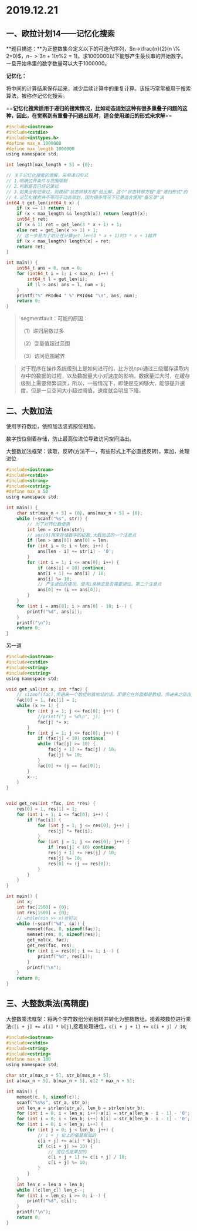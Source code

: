 # 2019.12.21

## 一、欧拉计划14——记忆化搜索

**题目描述：**为正整数集合定义以下的可迭代序列，$n->\frac{n}{2}(n \% 2=0)$，$n->3n+1(n \% 2=1)$。求1000000以下能够产生最长串的开始数字。一旦开始串里的数字数量可以大于1000000。

**记忆化：**

将中间的计算结果保存起来，减少后续计算中的重复计算。该技巧常常被用于搜索算法，被称作记忆化搜索。

==**记忆化搜索适用于递归的搜索情况，比如动态规划这种有很多重叠子问题的这种，因此，在觉察到有重叠子问题出现时，适合使用递归的形式来求解**==

```c
#include<iostream>
#include<cstdio>
#include<inttypes.h>
#define max_n 1000000
#define max_length 1000000
using namespace std;

int length[max_length + 5] = {0};

// 关于记忆化搜索的理解，采用递归形式
// 1.明确边界条件与范围限制
// 2.判断是否已经记录过
// 3.如果没有记录过，则按照"状态转移方程"给出解，这个"状态转移方程"是"递归形式"的
// 4.记忆化搜索并不等同于动态规划，因为很多情况下它更适合使用"备忘录"法
int64_t get_len(int64_t x) {
    if (x == 1) return 1;
    if (x < max_length && length[x]) return length[x];
    int64_t ret;
    if (x & 1) ret = get_len(3 * x + 1) + 1;
    else ret = get_len(x >> 1) + 1;
    // 这一步是为了防止在计算get_len(3 * x + 1)时3 * x + 1越界
    if (x < max_length) length[x] = ret;
    return ret;
}

int main() {
    int64_t ans = 0, num = 0;
    for (int64_t i = 1; i < max_n; i++) {
        int64_t l = get_len(i);
        if (l > ans) ans = l, num = i;
    }
    printf("%" PRId64 " %" PRId64 "\n", ans, num);
    return 0;
}
```

>segmentfault：可能的原因：
>
>（1）递归层数过多
>
>（2）变量值超过范围
>
>（3）访问范围越界

> 对于程序在操作系统级别上是如何进行的，比方说cpu通过三级缓存读取内存中的数据的过程，以及数据量大小对速度的影响，数据量过大时，在缓存级别上需要频繁调页，所以，一般情况下，即使是空间够大，能够提升速度，但是一旦空间大小超过阈值，速度就会明显下降。



## 二、大数加法

使用字符数组，依照加法竖式按位相加。

数字按位倒着存储，防止最高位进位导致访问空间溢出。

大整数加法框架：读取，反转(方法不一，有些形式上不必直接反转)，累加，处理进位

```c
#include<iostream>
#include<cstdio>
#include<string>
#include<cstring>
#define max_n 50
using namespace std;

int main() {
    char str[max_n + 5] = {0}, ans[max_n + 5] = {0};
    while (~scanf("%s", str)) {
        // 为了对齐位数使用
        int len = strlen(str);
        // ans[0]用来存储数字的位数,大数加法的一个注意点
        if (len > ans[0]) ans[0] = len;
        for (int i = 0; i < len; i++) {
            ans[len - i] += str[i] - '0';
        }
        for (int i = 1; i <= ans[0]; i++) {
            if (ans[i] < 10) continue;
            ans[i + 1] += ans[i] / 10;
            ans[i] %= 10;
            // 产生进位的情况，使用i来确定是否需要进位，第二个注意点
            ans[0] += (i == ans[0]);
        }
    }
    for (int i = ans[0]; i > ans[0] - 10; i--) {
        printf("%d", ans[i]);
    }
    printf("\n");
    return 0;
}
```



另一道

```c
#include<iostream>
#include<cstdio>
#include<string>
#include<cstring>
using namespace std;

void get_val(int x, int *fac) {
    // sizeof(fac),传进来一个数组的首地址的话，即便它在外面都是数组，传进来之后由于在函数定义中就是单单表示一个指针，在此时的函数中它就仅仅是一个无法初始化数组内存的指针
    fac[0] = 1, fac[1] = 1;
    while (x >= 1) {
        for (int j = 1; j <= fac[0]; j++) {
            //printf("j = %d\n", j);
            fac[j] *= x;
        }
        for (int j = 1; j <= fac[0]; j++) {
            if (fac[j] < 10) continue;
            while (fac[j] >= 10) {
                fac[j + 1] += fac[j] / 10;
                fac[j] %= 10;
            }
            fac[0] += (j == fac[0]);
        }
        x--;
    }
}


void get_res(int *fac, int *res) {
    res[0] = 1, res[1] = 1;
    for (int i = 1; i <= fac[0]; i++) {
        if (fac[i]) {
            for (int j = 1; j <= res[0]; j++) {
                res[j] *= fac[i];
            }
            for (int j = 1; j <= res[0]; j++) {
                if (res[j] < 10) continue;
                res[j + 1] += res[j] / 10;
                res[j] %= 10;
                res[0] += (j == res[0]);
            }
        }
    }
}

int main() {
    int x;
    int fac[1500] = {0};
    int res[1500] = {0};
    // while(cin >> x)也可以
    while (~scanf("%d", &x)) {
        memset(fac, 0, sizeof(fac));
        memset(res, 0, sizeof(res));
        get_val(x, fac);
        get_res(fac, res);
        for (int i = res[0]; i >= 1; i--) {
            printf("%d", res[i]);
        }
        printf("\n");
    }
    return 0;
}

```



## 三、大整数乘法(高精度)

大整数乘法框架：将两个字符数组分别翻转并转化为整数数组，接着按数位进行乘法`c[i + j] += a[i] * b[j]`,接着处理进位，`c[i + j + 1] += c[i + j] / 10`;

```c
#include<iostream>
#include<cstdio>
#include<string>
#include<cstring>
#define max_n 100
using namespace std;

char str_a[max_n + 5], str_b[max_n + 5];
int a[max_n + 5], b[max_n + 5], c[2 * max_n + 5];

int main() {
    memset(c, 0, sizeof(c));
    scanf("%s%s", str_a, str_b);
    int len_a = strlen(str_a), len_b = strlen(str_b);
    for (int i = 0; i < len_a; i++) a[i] = str_a[len_a - i - 1] - '0';
    for (int i = 0; i < len_b; i++) b[i] = str_b[len_b - i - 1] - '0';
    for (int i = 0; i < len_a; i++) {
        for (int j = 0; j < len_b; j++) {
            // i + j 位上的值是累加的
            c[i + j] += a[i] * b[j];
            if (c[i + j] >= 10) {
                // 进位也是累加的
                c[i + j + 1] += c[i + j] / 10;
                c[i + j] %= 10;
            }
        }
    }
    int len_c = len_a + len_b;
    while (!c[len_c]) len_c--;
    for (int i = len_c; i >= 0; i--) {
        printf("%d", c[i]);
    }
    printf("\n");
    return 0;
}
```


